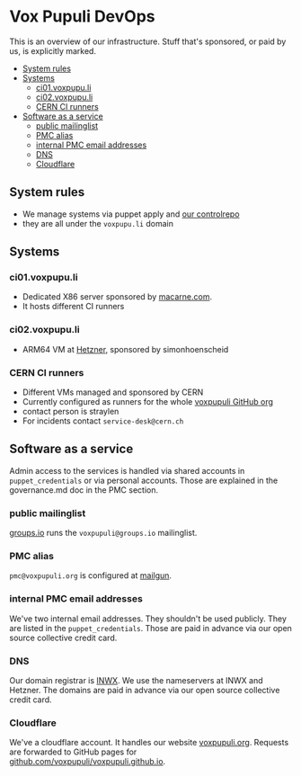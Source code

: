 # Vox Pupuli DevOps

This is an overview of our infrastructure.
Stuff that's sponsored, or paid by us, is explicitly marked.


* [System rules](#system-rules)
* [Systems](#systems)
    * [ci01.voxpupu.li](#ci01.voxpupu.li)
    * [ci02.voxpupu.li](#ci02.voxpupu.li)
    * [CERN CI runners](#CERN-CI-runners)
* [Software as a service](#software-as-a-service)
    * [public mailinglist](#public-mailinglist)
    * [PMC alias](#PMC-alias)
    * [internal PMC email addresses](#internal-PMC-email-addresses)
    * [DNS](#dns)
    * [Cloudflare](#Cloudflare)

## System rules

* We manage systems via puppet apply and [our controlrepo](https://github.com/voxpupuli/controlrepo)
* they are all under the `voxpupu.li` domain

## Systems

### ci01.voxpupu.li

* Dedicated X86 server sponsored by [macarne.com](https://macarne.com/).
* It hosts different CI runners

### ci02.voxpupu.li

* ARM64 VM at [Hetzner](https://hetzner.de/), sponsored by simonhoenscheid

### CERN CI runners

* Different VMs managed and sponsored by CERN
* Currently configured as runners for the whole [voxpupuli GitHub org](https://github.com/organizations/voxpupuli/settings/actions/runner-groups/4)
* contact person is straylen
* For incidents contact `service-desk@cern.ch`

## Software as a service

Admin access to the services is handled via shared accounts in `puppet_credentials` or via personal accounts.
Those are explained in the governance.md doc in the PMC section.

### public mailinglist

[groups.io](https://groups.io/g/voxpupuli) runs the `voxpupuli@groups.io` mailinglist.

### PMC alias

`pmc@voxpupuli.org` is configured at [mailgun](https://app.mailgun.com/mg/sending/mailing-lists/pmc%40voxpupuli.org?listMembers=%7B%22limit%22%3A10%2C%22searchAddress%22%3A%22%22%2C%22skip%22%3A0%7D).

### internal PMC email addresses

We've two internal email addresses.
They shouldn't be used publicly.
They are listed in the `puppet_credentials`.
Those are paid in advance via our open source collective credit card.

### DNS

Our domain registrar is [INWX](https://www.inwx.de/de).
We use the nameservers at INWX and Hetzner.
The domains are paid in advance via our open source collective credit card.

### Cloudflare

We've a cloudflare account.
It handles our website [voxpupuli.org](https://voxpupuli.org/).
Requests are forwarded to GitHub pages for [github.com/voxpupuli/voxpupuli.github.io](https://github.com/voxpupuli/voxpupuli.github.io).

